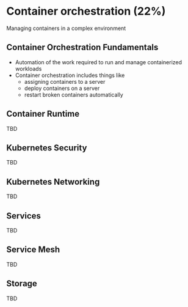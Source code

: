 # Container orchestration (22%)

Managing containers in a complex environment

## Container Orchestration Fundamentals

* Automation of the work required to run and manage containerized workloads
* Container orchestration includes things like
    * assigning containers to a server
    * deploy containers on a server
    * restart broken containers automatically

## Container Runtime
TBD

## Kubernetes Security
TBD

## Kubernetes Networking
TBD

## Services
TBD

## Service Mesh
TBD

## Storage
TBD

